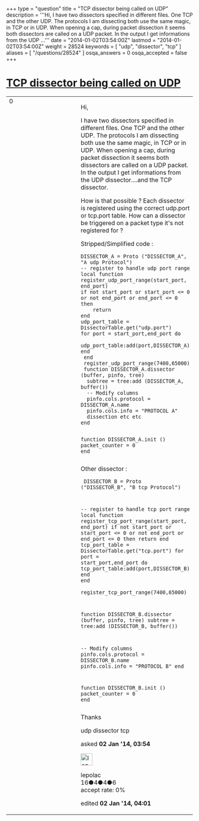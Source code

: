+++
type = "question"
title = "TCP dissector being called on UDP"
description = '''Hi, I have two dissectors specified in different files. One TCP and the other UDP. The protocols I am dissecting both use the same magic, in TCP or in UDP. When opening a cap, during packet dissection it seems both dissectors are called on a UDP packet. In the output I get informations from the UDP ...'''
date = "2014-01-02T03:54:00Z"
lastmod = "2014-01-02T03:54:00Z"
weight = 28524
keywords = [ "udp", "dissector", "tcp" ]
aliases = [ "/questions/28524" ]
osqa_answers = 0
osqa_accepted = false
+++

<div class="headNormal">

# [TCP dissector being called on UDP](/questions/28524/tcp-dissector-being-called-on-udp)

</div>

<div id="main-body">

<div id="askform">

<table id="question-table" style="width:100%;"><colgroup><col style="width: 50%" /><col style="width: 50%" /></colgroup><tbody><tr class="odd"><td style="width: 30px; vertical-align: top"><div class="vote-buttons"><span id="post-28524-upvote" class="ajax-command post-vote up" rel="nofollow" title="I like this post (click again to cancel)"> </span><div id="post-28524-score" class="post-score" title="current number of votes">0</div><span id="post-28524-downvote" class="ajax-command post-vote down" rel="nofollow" title="I dont like this post (click again to cancel)"> </span> <span id="favorite-mark" class="ajax-command favorite-mark" rel="nofollow" title="mark/unmark this question as favorite (click again to cancel)"> </span><div id="favorite-count" class="favorite-count"></div></div></td><td><div id="item-right"><div class="question-body"><p>Hi,</p><p>I have two dissectors specified in different files. One TCP and the other UDP. The protocols I am dissecting both use the same magic, in TCP or in UDP. When opening a cap, during packet dissection it seems both dissectors are called on a UDP packet. In the output I get informations from the UDP dissector....and the TCP dissector.</p><p>How is that possible ? Each dissector is registered using the correct udp.port or tcp.port table. How can a dissector be triggered on a packet type it's not registered for ?</p><p>Stripped/Simplified code :</p><pre><code>DISSECTOR_A = Proto (&quot;DISSECTOR_A&quot;, &quot;A udp Protocol&quot;)
-- register to handle udp port range
local function register_udp_port_range(start_port, end_port)
if not start_port or start_port &lt;= 0 or not end_port or end_port &lt;= 0 then
    return
end
udp_port_table = DissectorTable.get(&quot;udp.port&quot;)
for port = start_port,end_port do
    udp_port_table:add(port,DISSECTOR_A)
end
 end    
 register_udp_port_range(7400,65000)
 function DISSECTOR_A.dissector (buffer, pinfo, tree)
  subtree = tree:add (DISSECTOR_A, buffer())
  -- Modify columns
  pinfo.cols.protocol = DISSECTOR_A.name
  pinfo.cols.info = &quot;PROTOCOL A&quot;
  dissection etc etc
end

function DISSECTOR_A.init ()
 packet_counter = 0
end</code></pre><p>Other dissector :</p><pre><code> DISSECTOR_B = Proto (&quot;DISSECTOR_B&quot;, &quot;B tcp Protocol&quot;)

 -- register to handle tcp port range
 local function register_tcp_port_range(start_port, end_port)
    if not start_port or start_port &lt;= 0 or not end_port or end_port &lt;= 0 then
        return
    end
tcp_port_table = DissectorTable.get(&quot;tcp.port&quot;)
 for port = start_port,end_port do
    tcp_port_table:add(port,DISSECTOR_B)
 end
 end    
 register_tcp_port_range(7400,65000)

 function DISSECTOR_B.dissector (buffer, pinfo, tree)
 subtree = tree:add (DISSECTOR_B, buffer())

 -- Modify columns
 pinfo.cols.protocol = DISSECTOR_B.name
 pinfo.cols.info = &quot;PROTOCOL B&quot;
 end

function DISSECTOR_B.init ()
 packet_counter = 0
end</code></pre><p>Thanks</p></div><div id="question-tags" class="tags-container tags"><span class="post-tag tag-link-udp" rel="tag" title="see questions tagged &#39;udp&#39;">udp</span> <span class="post-tag tag-link-dissector" rel="tag" title="see questions tagged &#39;dissector&#39;">dissector</span> <span class="post-tag tag-link-tcp" rel="tag" title="see questions tagged &#39;tcp&#39;">tcp</span></div><div id="question-controls" class="post-controls"></div><div class="post-update-info-container"><div class="post-update-info post-update-info-user"><p>asked <strong>02 Jan '14, 03:54</strong></p><img src="https://secure.gravatar.com/avatar/e4e8bc4618a9948a893ae407b22e8160?s=32&amp;d=identicon&amp;r=g" class="gravatar" width="32" height="32" alt="lepolac&#39;s gravatar image" /><p><span>lepolac</span><br />
<span class="score" title="16 reputation points">16</span><span title="4 badges"><span class="badge1">●</span><span class="badgecount">4</span></span><span title="4 badges"><span class="silver">●</span><span class="badgecount">4</span></span><span title="6 badges"><span class="bronze">●</span><span class="badgecount">6</span></span><br />
<span class="accept_rate" title="Rate of the user&#39;s accepted answers">accept rate:</span> <span title="lepolac has no accepted answers">0%</span></p></div><div class="post-update-info post-update-info-edited"><p><span> edited <strong>02 Jan '14, 04:01</strong> </span></p></div></div><div id="comments-container-28524" class="comments-container"></div><div id="comment-tools-28524" class="comment-tools"></div><div class="clear"></div><div id="comment-28524-form-container" class="comment-form-container"></div><div class="clear"></div></div></td></tr></tbody></table>

</div>

</div>

